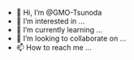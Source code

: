 - 👋 Hi, I’m @GMO-Tsunoda
- 👀 I’m interested in ...
- 🌱 I’m currently learning ...
- 💞️ I’m looking to collaborate on ...
- 📫 How to reach me ...

<!---
GMO-Tsunoda/GMO-Tsunoda is a ✨ special ✨ repository because its `README.md` (this file) appears on your GitHub profile.
You can click the Preview link to take a look at your changes.
--->
